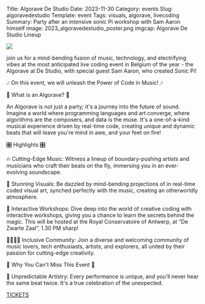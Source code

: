 Title: Algorave De Studio
Date: 2023-11-30
Category: events
Slug: algoravedestudio
Template: event
Tags:  visuals, algorave, livecoding
Summary: Party after an intensive sonic Pi workshop with Sam Aaron himself
image: 2023_algoravedestudio_poster.png
imgcap: Algorave De Studio Lineup


<div class="cyber-tile-big cyber-tile-vid fg-dark bg-blue">
<img src="../../../images/2023destudio.gif" />
</div>


join us for a mind-bending fusion of music, technology, and electrifying vibes at the most anticipated live coding event in Belgium of the year - the Algorave at De Studio, with special guest Sam Aaron, who created Sonic Pi!

 

🎶 On this event, we will unleash the Power of Code in Music! 🎶

 

🌟 What is an Algorave? 🌟

An Algorave is not just a party; it's a journey into the future of sound. Imagine a world where programming languages and art converge, where algorithms are the composers, and data is the muse. It's a one-of-a-kind musical experience driven by real-time code, creating unique and dynamic beats that will leave you're mind in awe, and your feet on fire!

 

🎛️ Highlights 🎛️

🔥 Cutting-Edge Music: Witness a lineup of boundary-pushing artists and musicians who craft their beats on the fly, immersing you in an ever-evolving soundscape.

🌈 Stunning Visuals: Be dazzled by mind-bending projections of in real-time coded visual art, synched perfectly with the music, creating an otherworldly atmosphere.

👾 Interactive Workshops: Dive deep into the world of creative coding with interactive workshops, giving you a chance to learn the secrets behind the magic. This will be hosted at the Royal Conservatoire of Antwerp, at “De Zwarte Zaal”, 1.30 PM sharp!

👨‍👩‍👧‍👦 Inclusive Community: Join a diverse and welcoming community of music lovers, tech enthusiasts, artists, and explorers, all united by their passion for cutting-edge creativity.

 

🚀 Why You Can't Miss This Event 🚀

🎨 Unpredictable Artistry: Every performance is unique, and you'll never hear the same beat twice. It's a true celebration of the unexpected.


[TICKETS](https://www.destudio.com/nl/project/algorave-0)